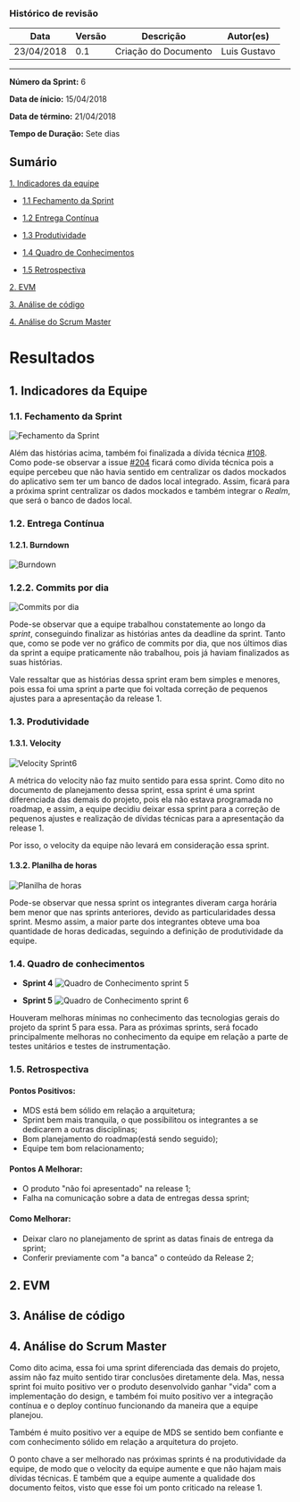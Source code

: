 ### Histórico de revisão

| Data | Versão | Descrição | Autor(es)|
| -----|--------|-----------|-----------|
| 23/04/2018| 0.1 | Criação do Documento| Luis Gustavo|

----------------------------------------------------------------------

**Número da Sprint:** 6

**Data de ínicio:** 15/04/2018

**Data de término:** 21/04/2018

**Tempo de Duração:** Sete dias

## Sumário

[1. Indicadores da equipe](#1-indicadores-da-equipe)

* [1.1 Fechamento da Sprint](#11-fechamento-da-sprint)

* [1.2 Entrega Contínua](#12-entrega-contínua)

* [1.3 Produtividade](#13-produtividade)

* [1.4 Quadro de Conhecimentos](#14-quadro-de-conhecimentos)

* [1.5 Retrospectiva](#15-retrospectiva)

[2. EVM](#2-evm)

[3. Análise de código](#3-análise-de-código)

[4. Análise do Scrum Master](#4-análise-do-scrum-master)

# **Resultados**

## **1. Indicadores da Equipe**

### **1.1. Fechamento da Sprint**
![Fechamento da Sprint](https://i.imgur.com/fkNzuEm.png)

Além das histórias acima, também foi finalizada a dívida técnica [#108](https://github.com/fga-gpp-mds/2018.1_Nexte/issues/108). Como pode-se observar a issue [#204](https://github.com/fga-gpp-mds/2018.1_Nexte/issues/204) ficará como dívida técnica pois a equipe percebeu que não havia sentido em centralizar os dados mockados do aplicativo sem ter um banco de dados local integrado. Assim, ficará para a próxima sprint centralizar os dados mockados e também integrar o *Realm*, que será o banco de dados local.

### **1.2. Entrega Contínua**

#### 1.2.1. Burndown
![Burndown](https://i.imgur.com/PK6cIyR.png)


### 1.2.2. Commits por dia
![Commits por dia](https://i.imgur.com/na04X6N.png)

Pode-se observar que a equipe trabalhou constatemente ao longo da *sprint*, conseguindo finalizar as histórias antes da deadline da sprint. Tanto que, como se pode ver no gráfico de commits por dia, que nos últimos dias da sprint a equipe praticamente não trabalhou, pois já haviam finalizados as suas histórias.

Vale ressaltar que as histórias dessa sprint eram bem simples e menores, pois essa foi uma sprint a parte que foi voltada correção de pequenos ajustes para a apresentação da release 1.

### **1.3. Produtividade**

#### 1.3.1. Velocity

![Velocity Sprint6](https://i.imgur.com/7jZfQHx.png)

A métrica do velocity não faz muito sentido para essa sprint. Como dito no documento de planejamento dessa sprint, essa sprint é uma sprint diferenciada das demais do projeto, pois ela não estava programada no roadmap, e assim, a equipe decidiu deixar essa sprint para a correção de pequenos ajustes e realização de dívidas técnicas para a apresentação da release 1.

Por isso, o velocity da equipe não levará em consideração essa sprint.


#### 1.3.2. Planilha de horas
![Planilha de horas](https://i.imgur.com/evTTYlR.png)

Pode-se observar que nessa sprint os integrantes diveram carga horária bem menor que nas sprints anteriores, devido as particularidades dessa sprint. Mesmo assim, a maior parte dos integrantes obteve uma boa quantidade de horas dedicadas, seguindo a definição de produtividade da equipe.

### **1.4. Quadro de conhecimentos**

* **Sprint 4**
![Quadro de Conhecimento sprint 5](https://i.imgur.com/pvx1sbh.png)

* **Sprint 5**
![Quadro de Conhecimento sprint 6](https://i.imgur.com/XaY1cky.png)

Houveram melhoras mínimas no conhecimento das tecnologias gerais do projeto da sprint 5 para essa. Para as próximas sprints, será focado principalmente melhoras no conhecimento da equipe em relação a parte de testes unitários e testes de instrumentação.

### **1.5. Retrospectiva**
<h4> Pontos Positivos:</h4>

* MDS está bem sólido em relação a arquitetura;
* Sprint bem mais tranquila, o que possibilitou os integrantes a se dedicarem a outras disciplinas;
* Bom planejamento do roadmap(está sendo seguido);
* Equipe tem bom relacionamento;

<h4> Pontos A Melhorar: </h4>

* O produto "não foi apresentado" na release 1;
* Falha na comunicação sobre a data de entregas dessa sprint;

<h4> Como Melhorar: </h4>

* Deixar claro no planejamento de sprint as datas finais de entrega da sprint;
* Conferir previamente com "a banca" o conteúdo da Release 2;

## **2. EVM**

## **3. Análise de código**

## **4. Análise do Scrum Master**

Como dito acima, essa foi uma sprint diferenciada das demais do projeto, assim não faz muito sentido tirar conclusões diretamente dela. Mas, nessa sprint foi muito positivo ver o produto desenvolvido ganhar "vida" com a implementação do design, e também foi muito positivo ver a integração contínua e o deploy contínuo funcionando da maneira que a equipe planejou.

Também é muito positivo ver a equipe de MDS se sentido bem confiante e com conhecimento sólido em relação a arquitetura do projeto.

O ponto chave a ser melhorado nas próximas sprints é na produtividade da equipe, de modo que o velocity da equipe aumente e que não hajam mais dívidas técnicas. E também que a equipe aumente a qualidade dos documento feitos, visto que esse foi um ponto criticado na release 1.